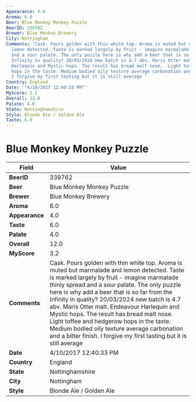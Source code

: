 ```yaml
---
Appearance: 4.0
Aroma: 6.0
Beer: Blue Monkey Monkey Puzzle
BeerID: 339762
Brewer: Blue Monkey Brewery
City: Nottingham
Comments: 'Cask. Pours golden with thin white top. Aroma is muted but marmalade and
  lemon detected. Taste is marked largely by fruit - imagine marmalade thinly spread
  and a sour palate. The only puzzle here is why add a beer that is so far from the
  Infinity in quality? 20/03/2024 new batch is 4.7 abv. Maris Otter malt. Endeavour
  Harlequin and Mystic hops. The result has bread malt nose.  Light toffee and hedgerow
  hops in the taste. Medium bodied oily texture average carbonation and a bitter finish.
  I forgive my first tasting but it is still average '
Country: England
Date: '"4/10/2017 12:40:33 PM"'
MyScore: 3.2
Overall: 12.0
Palate: 4.0
State: Nottinghamshire
Style: Blonde Ale / Golden Ale
Taste: 6.0
---
```


# Blue Monkey Monkey Puzzle

| Field         | Value |
|---------------|-------|
| **BeerID** | 339762 |
| **Beer** | Blue Monkey Monkey Puzzle |
| **Brewer** | Blue Monkey Brewery |
| **Aroma** | 6.0 |
| **Appearance** | 4.0 |
| **Taste** | 6.0 |
| **Palate** | 4.0 |
| **Overall** | 12.0 |
| **MyScore** | 3.2 |
| **Comments** | Cask. Pours golden with thin white top. Aroma is muted but marmalade and lemon detected. Taste is marked largely by fruit - imagine marmalade thinly spread and a sour palate. The only puzzle here is why add a beer that is so far from the Infinity in quality? 20/03/2024 new batch is 4.7 abv. Maris Otter malt. Endeavour Harlequin and Mystic hops. The result has bread malt nose.  Light toffee and hedgerow hops in the taste. Medium bodied oily texture average carbonation and a bitter finish. I forgive my first tasting but it is still average  |
| **Date** | 4/10/2017 12:40:33 PM |
| **Country** | England |
| **State** | Nottinghamshire |
| **City** | Nottingham |
| **Style** | Blonde Ale / Golden Ale |
